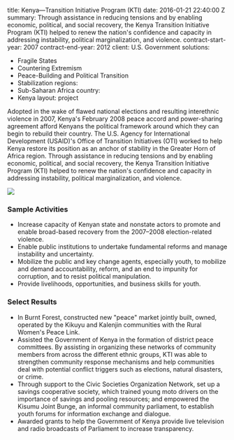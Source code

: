 
title: Kenya—Transition Initiative Program (KTI)
date: 2016-01-21 22:40:00 Z
summary: Through assistance in reducing tensions and by enabling economic, political,
  and social recovery, the Kenya Transition Initiative Program (KTI) helped to renew
  the nation's confidence and capacity in addressing instability, political marginalization,
  and violence.
contract-start-year: 2007
contract-end-year: 2012
client: U.S. Government
solutions:
- Fragile States
- Countering Extremism
- Peace-Building and Political Transition
- Stabilization
regions:
- Sub-Saharan Africa
country:
- Kenya
layout: project


Adopted in the wake of flawed national elections and resulting interethnic violence in 2007, Kenya's February 2008 peace accord and power-sharing agreement afford Kenyans the political framework around which they can begin to rebuild their country. The U.S. Agency for International Development (USAID)'s Office of Transition Initiatives (OTI) worked to help Kenya restore its position as an anchor of stability in the Greater Horn of Africa region. Through assistance in reducing tensions and by enabling economic, political, and social recovery, the Kenya Transition Initiative Program (KTI) helped to renew the nation's confidence and capacity in addressing instability, political marginalization, and violence.

![][1]

### Sample Activities

* Increase capacity of Kenyan state and nonstate actors to promote and enable broad-based recovery from the 2007–2008 election-related violence.
* Enable public institutions to undertake fundamental reforms and manage instability and uncertainty.
* Mobilize the public and key change agents, especially youth, to mobilize and demand accountability, reform, and an end to impunity for corruption, and to resist political manipulation.
* Provide livelihoods, opportunities, and business skills for youth.

### Select Results

* In Burnt Forest, constructed new "peace" market jointly built, owned, operated by the Kikuyu and Kalenjin communities with the Rural Women's Peace Link.
* Assisted the Government of Kenya in the formation of district peace committees. By assisting in organizing these networks of community members from across the different ethnic groups, KTI was able to strengthen community response mechanisms and help communities deal with potential conflict triggers such as elections, natural disasters, or crime.
* Through support to the Civic Societies Organization Network, set up a savings cooperative society, which trained young moto drivers on the importance of savings and pooling resources; and empowered the Kisumu Joint Bunge, an informal community parliament, to establish youth forums for information exchange and dialogue.
* Awarded grants to help the Government of Kenya provide live television and radio broadcasts of Parliament to increase transparency.

[1]: https://assetify-dai.com/projects/KTI.jpg

